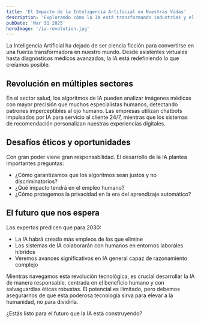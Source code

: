 ```yaml
---
title: 'El Impacto de la Inteligencia Artificial en Nuestras Vidas'
description: 'Explorando cómo la IA está transformando industrias y el día a día'
pubDate: 'Mar 31 2025'
heroImage: '/ia-revolution.jpg'
---
```


La Inteligencia Artificial ha dejado de ser ciencia ficción para convertirse en una fuerza transformadora en nuestro mundo. Desde asistentes virtuales hasta diagnósticos médicos avanzados, la IA está redefiniendo lo que creíamos posible.

## Revolución en múltiples sectores

En el sector salud, los algoritmos de IA pueden analizar imágenes médicas con mayor precisión que muchos especialistas humanos, detectando patrones imperceptibles al ojo humano. Las empresas utilizan chatbots impulsados por IA para servicio al cliente 24/7, mientras que los sistemas de recomendación personalizan nuestras experiencias digitales.

## Desafíos éticos y oportunidades

Con gran poder viene gran responsabilidad. El desarrollo de la IA plantea importantes preguntas:
- ¿Cómo garantizamos que los algoritmos sean justos y no discriminatorios?
- ¿Qué impacto tendrá en el empleo humano?
- ¿Cómo protegemos la privacidad en la era del aprendizaje automático?

## El futuro que nos espera

Los expertos predicen que para 2030:
- La IA habrá creado más empleos de los que elimine
- Los sistemas de IA colaborarán con humanos en entornos laborales híbridos
- Veremos avances significativos en IA general capaz de razonamiento complejo

Mientras navegamos esta revolución tecnológica, es crucial desarrollar la IA de manera responsable, centrada en el beneficio humano y con salvaguardias éticas robustas. El potencial es ilimitado, pero debemos asegurarnos de que esta poderosa tecnología sirva para elevar a la humanidad, no para dividirla.

¿Estás listo para el futuro que la IA está construyendo?